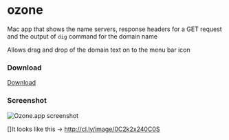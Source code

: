 ozone
=====

Mac app that shows the name servers, response headers for a GET request and the output of `dig` command for the domain name

Allows drag and drop of the domain text on to the menu bar icon

### Download

[Download](http://cl.ly/1W3v0Y3m1I0x "Download Ozone.app")

### Screenshot

![Ozone.app screenshot](https://raw.github.com/ram-nadella/ozone/master/misc/Ozone.app.png "Ozone.app")

[]It looks like this -> http://cl.ly/image/0C2k2x240C0S